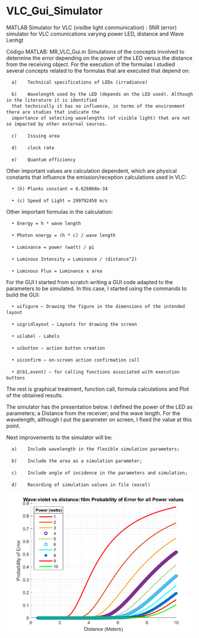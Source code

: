 # VLC_Gui_Simulator
MATLAB Simulator for VLC (visilbe light communication) : SNR (error) simulator for VLC comunications  varying power
LED, distance and Wave Lenhgt

Código MATLAB: MR_VLC_Gui.m
Simulations of the concepts involved to determine the error depending on the power of the LED versus the distance 
from the receiving object. 
For the execution of the formulas I studied several concepts related to the formulas that are executed 
that depend on:

      a)	Technical specifications of LEDs (irradiance)

      b)	Wavelength used by the LED (depends on the LED used). Although in the literature it is identified
      that technically it has no influence, in terms of the environment there are studies that indicate the 
      importance of selecting wavelengths (of visible light) that are not so impacted by other external sources.

      c)	Issuing area

      d)	clock rate

      e)	Quantum efficiency

Other important values are calculation dependent, which are physical constants that influence the 
emission/reception calculations used in VLC:

      • (h) Planks constant = 6.626068e-34

      • (c) Speed of Light = 299792458 m/s

Other important formulas in the calculation:

      • Energy = h * wave length

      • Photon energy = (h * c) / wave length

      • Luminance = power (watt) / pi

      • Luminous Intensity = Luminance / (distance^2)

      • Luminous Flux = Luminance x area

For the GUI I started from scratch writing a GUI code adapted to the parameters to be simulated. In this case,
I started using the commands to build the GUI:

      • uifigure – Drawing the figure in the dimensions of the intended layout

      • uigridlayout – Layouts for drawing the screen

      • uilabel - Labels

      • uibutton – action button creation

      • uiconfirm – on-screen action confirmation call

      • @(b1,event) – for calling functions associated with execution buttons

The rest is graphical treatment, function call, formula calculations and Plot of the obtained results.

The simulator has the presentation below. I defined the power of the LED as parameters; a Distance from the receiver; 
and the wave length. For the wavelength, although I put the parameter on screen, I fixed the value at this point.

Next improvements to the simulator will be:

      a)	Include wavelength in the flexible simulation parameters;

      b)	Include the area as a simulation parameter;

      c)	Include angle of incidence in the parameters and simulation;

      d)	Recording of simulation values in file (excel)

![image](https://github.com/MRobalinho/VLC_Gui_Simulator/blob/main/Images/VLC_test_allpowerss.png)

